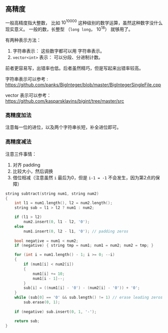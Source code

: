 
## 高精度

一般高精度指大整数， 比如 $10^{10000}$ 这种级别的数学运算，虽然这种数字没什么现实意义。
一般的数，长整型 （`long long`， $10^{18}$） 就够用了。

有两种表示方法：

1. 字符串表示： 这些数字都可以用 字符串表示。
2. `vector<int>` 表示： 可以分段、分进制计数。 

前者更容易写，出错率也低。后者虽然精巧，但是写起来出错率较高。

字符串表示可以参考 : https://github.com/panks/BigInteger/blob/master/BigIntegerSingleFile.cpp

vector 表示可以参考： https://github.com/kasparsklavins/bigint/tree/master/src

### 高精度加法

注意每一位的进位，以及两个字符串长短，补全进位即可。

### 高精度减法

注意三件事情：

1. 对齐 padding
2. 比较大小，然后调换
3. 借位相减（注意虽然 `i` 最后为0，但是 `i-1 = -1` 不会发生，因为第2点的保障）

```cpp
string subtract(string num1, string num2)
{
    int l1 = num1.length(), l2 = num2.length();
    string sub = l1 > l2 ? num1 : num2;

    if (l1 > l2)
        num2.insert(0, l1 - l2, '0');
    else
        num1.insert(0, l2 - l1, '0'); // padding zeros
    
    bool negative = num1 < num2;
    if (negative) { string tmp = num1; num1 = num2; num2 = tmp; }

    for (int i = num1.length() - 1; i >= 0; --i)
    {
        if (num1[i] < num2[i])
        {
            num1[i] += 10;
            num1[i - 1]--;
        }
        sub[i] = ((num1[i] - '0') - (num2[i] - '0')) + '0';
    }
    while (sub[0] == '0' && sub.length() != 1) // erase leading zeros
        sub.erase(0, 1);
    
    if (negative) sub.insert(0, 1, '-');

    return sub;
}
```



